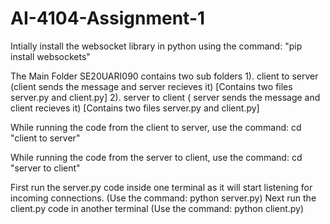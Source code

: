 # AI-4104-Assignment-1

Intially install the websocket library in python using the command: "pip install websockets"

The Main Folder SE20UARI090 contains two sub folders 
1). client to server (client sends the message and server recieves it) [Contains two files server.py and client.py]
2). server to client ( server sends the message and client recieves it) [Contains two files server.py and client.py]

While running the code from the client to server, 
use the command: cd "client to server"

While running the code from the server to client, 
use the command: cd "server to client"

First run the server.py code inside one terminal as it will start listening for incoming connections.
(Use the command: python server.py)
Next  run the client.py code in another terminal
(Use the command: python client.py)
